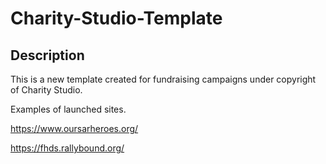 # Charity-Studio-Template

## Description

This is a new template created for fundraising campaigns under copyright of Charity Studio. 

Examples of launched sites.

https://www.oursarheroes.org/

https://fhds.rallybound.org/
